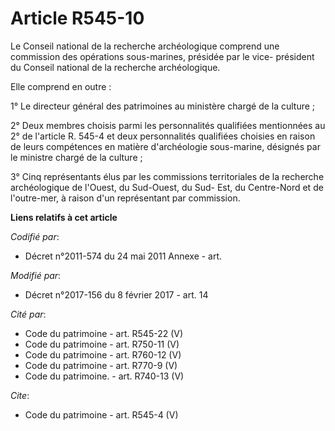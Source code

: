 # Article R545-10

Le Conseil national de la recherche archéologique comprend une commission des opérations sous-marines, présidée par le vice-
président du Conseil national de la recherche archéologique.

Elle comprend en outre :

1° Le directeur général des patrimoines au ministère chargé de la culture ;

2° Deux membres choisis parmi les personnalités qualifiées mentionnées au 2° de l'article R. 545-4 et deux personnalités
qualifiées choisies en raison de leurs compétences en matière d'archéologie sous-marine, désignés par le ministre chargé de
la culture ;

3° Cinq représentants élus par les commissions territoriales de la recherche archéologique de l'Ouest, du Sud-Ouest, du Sud-
Est, du Centre-Nord et de l'outre-mer, à raison d'un représentant par commission.

**Liens relatifs à cet article**

_Codifié par_:

  - Décret n°2011-574 du 24 mai 2011 Annexe - art.

_Modifié par_:

  - Décret n°2017-156 du 8 février 2017 - art. 14

_Cité par_:

  - Code du patrimoine - art. R545-22 (V)
  - Code du patrimoine - art. R750-11 (V)
  - Code du patrimoine - art. R760-12 (V)
  - Code du patrimoine - art. R770-9 (V)
  - Code du patrimoine. - art. R740-13 (V)

_Cite_:

  - Code du patrimoine - art. R545-4 (V)
